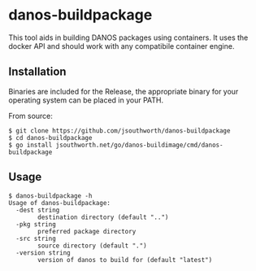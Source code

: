 # danos-buildpackage

This tool aids in building DANOS packages using containers. It uses the docker API and should work with any compatibile container engine.

## Installation

Binaries are included for the Release, the appropriate binary for your operating system can be placed in your PATH.

From source:

```
$ git clone https://github.com/jsouthworth/danos-buildpackage
$ cd danos-buildpackage
$ go install jsouthworth.net/go/danos-buildimage/cmd/danos-buildpackage
```

## Usage

```
$ danos-buildpackage -h
Usage of danos-buildpackage:
  -dest string
    	destination directory (default "..")
  -pkg string
    	preferred package directory
  -src string
    	source directory (default ".")
  -version string
    	version of danos to build for (default "latest")
```


